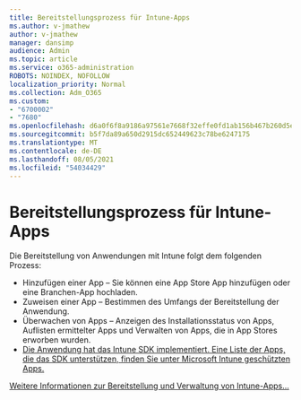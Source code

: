 ```yaml
---
title: Bereitstellungsprozess für Intune-Apps
ms.author: v-jmathew
author: v-jmathew
manager: dansimp
audience: Admin
ms.topic: article
ms.service: o365-administration
ROBOTS: NOINDEX, NOFOLLOW
localization_priority: Normal
ms.collection: Adm_O365
ms.custom:
- "6700002"
- "7680"
ms.openlocfilehash: d6a0f6f8a9186a97561e7668f32effe0fd1ab156b467b260d5ebef5dbd6b9ff8
ms.sourcegitcommit: b5f7da89a650d2915dc652449623c78be6247175
ms.translationtype: MT
ms.contentlocale: de-DE
ms.lasthandoff: 08/05/2021
ms.locfileid: "54034429"
---
```

# <a name="intune-app-deployment-process"></a>Bereitstellungsprozess für Intune-Apps

Die Bereitstellung von Anwendungen mit Intune folgt dem folgenden Prozess:

- Hinzufügen einer App – Sie können eine App Store App hinzufügen oder eine Branchen-App hochladen.
- Zuweisen einer App – Bestimmen des Umfangs der Bereitstellung der Anwendung.
- Überwachen von Apps – Anzeigen des Installationsstatus von Apps, Auflisten ermittelter Apps und Verwalten von Apps, die in App Stores erworben wurden.
- [Die Anwendung hat das Intune SDK implementiert. Eine Liste der Apps, die das SDK unterstützen, finden Sie unter Microsoft Intune geschützten Apps.](https://docs.microsoft.com/mem/intune/apps/apps-supported-intune-apps)

[Weitere Informationen zur Bereitstellung und Verwaltung von Intune-Apps...](https://docs.microsoft.com/mem/intune/apps/app-management)
